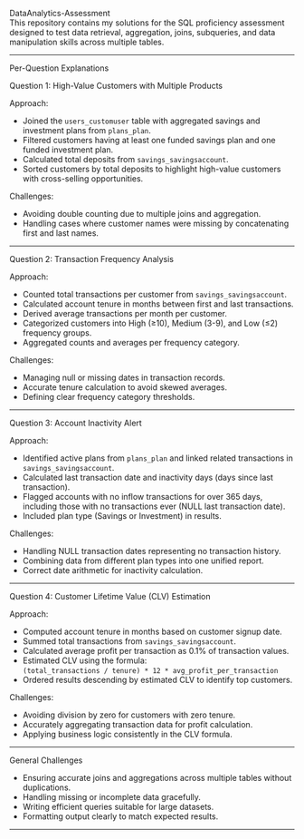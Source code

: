  DataAnalytics-Assessment  
This repository contains my solutions for the SQL proficiency assessment designed to test data retrieval, aggregation, joins, subqueries, and data manipulation skills across multiple tables.

---

 Per-Question Explanations

 Question 1: High-Value Customers with Multiple Products

Approach:  
- Joined the `users_customuser` table with aggregated savings and investment plans from `plans_plan`.  
- Filtered customers having at least one funded savings plan and one funded investment plan.  
- Calculated total deposits from `savings_savingsaccount`.  
- Sorted customers by total deposits to highlight high-value customers with cross-selling opportunities.

Challenges: 
- Avoiding double counting due to multiple joins and aggregation.  
- Handling cases where customer names were missing by concatenating first and last names.

---

Question 2: Transaction Frequency Analysis

Approach:  
- Counted total transactions per customer from `savings_savingsaccount`.  
- Calculated account tenure in months between first and last transactions.  
- Derived average transactions per month per customer.  
- Categorized customers into High (≥10), Medium (3-9), and Low (≤2) frequency groups.  
- Aggregated counts and averages per frequency category.

Challenges:  
- Managing null or missing dates in transaction records.  
- Accurate tenure calculation to avoid skewed averages.  
- Defining clear frequency category thresholds.

---

Question 3: Account Inactivity Alert

Approach:  
- Identified active plans from `plans_plan` and linked related transactions in `savings_savingsaccount`.  
- Calculated last transaction date and inactivity days (days since last transaction).  
- Flagged accounts with no inflow transactions for over 365 days, including those with no transactions ever (NULL last transaction date).  
- Included plan type (Savings or Investment) in results.

Challenges:  
- Handling NULL transaction dates representing no transaction history.  
- Combining data from different plan types into one unified report.  
- Correct date arithmetic for inactivity calculation.

---

Question 4: Customer Lifetime Value (CLV) Estimation

Approach:  
- Computed account tenure in months based on customer signup date.  
- Summed total transactions from `savings_savingsaccount`.  
- Calculated average profit per transaction as 0.1% of transaction values.  
- Estimated CLV using the formula:  
  `(total_transactions / tenure) * 12 * avg_profit_per_transaction`  
- Ordered results descending by estimated CLV to identify top customers.

Challenges:  
- Avoiding division by zero for customers with zero tenure.  
- Accurately aggregating transaction data for profit calculation.  
- Applying business logic consistently in the CLV formula.

---

General Challenges

- Ensuring accurate joins and aggregations across multiple tables without duplications.  
- Handling missing or incomplete data gracefully.  
- Writing efficient queries suitable for large datasets.  
- Formatting output clearly to match expected results.

---



